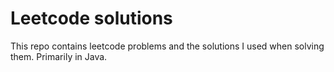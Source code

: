 # Leetcode solutions

This repo contains leetcode problems and the solutions I used when solving them. Primarily in Java.
